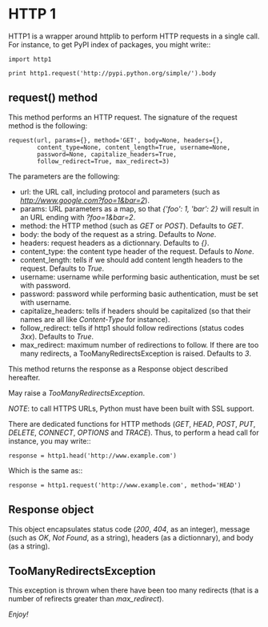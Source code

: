 HTTP 1
======

HTTP1 is a wrapper around httplib to perform HTTP requests in a single call. For instance, to get PyPI index of packages, you might write::

    import http1
    
    print http1.request('http://pypi.python.org/simple/').body

request() method
----------------

This method performs an HTTP request. The signature of the request method is the following:

    request(url, params={}, method='GET', body=None, headers={},
            content_type=None, content_length=True, username=None,
            password=None, capitalize_headers=True,
            follow_redirect=True, max_redirect=3)

The parameters are the following:

- url: the URL call, including protocol and parameters (such as *http://www.google.com?foo=1&bar=2*).
- params: URL parameters as a map, so that *{'foo': 1, 'bar': 2}* will result in an URL ending with *?foo=1&bar=2*.
- method: the HTTP method (such as *GET* or *POST*). Defaults to *GET*.
- body: the body of the request as a string. Defaults to *None*.
- headers: request headers as a dictionnary. Defaults to *{}*.
- content_type: the content type header of the request. Defauls to *None*.
- content_length: tells if we should add content length headers to the request. Defaults to *True*.
- username: username while performing basic authentication, must be set with password.
- password: password while performing basic authentication, must be set with username.
- capitalize_headers: tells if headers should be capitalized (so that their names are all like *Content-Type* for instance).
- follow_redirect: tells if http1 should follow redirections (status codes *3xx*). Defaults to *True*.
- max_redirect: maximum number of redirections to follow. If there are too many redirects, a TooManyRedirectsException is raised. Defaults to *3*.

This method returns the response as a Response object described hereafter.

May raise a *TooManyRedirectsException*.

*NOTE*: to call HTTPS URLs, Python must have been built with SSL support.

There are dedicated functions for HTTP methods (*GET*, *HEAD*, *POST*, *PUT*, *DELETE*, *CONNECT*, *OPTIONS* and *TRACE*). Thus, to perform a head call for instance, you may write::

    response = http1.head('http://www.example.com')

Which is the same as::

    response = http1.request('http://www.example.com', method='HEAD')

Response object
---------------

This object encapsulates status code (*200*, *404*, as an integer), message (such as *OK*, *Not Found*, as a string), headers (as a dictionnary), and body (as a string).

TooManyRedirectsException
-------------------------

This exception is thrown when there have been too many redirects (that is a number of refirects greater than *max_redirect*).

*Enjoy!*
